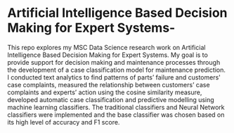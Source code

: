 # Artificial Intelligence Based Decision Making for Expert Systems-
This repo explores my MSC Data Science research work on Artificial Intelligence Based Decision Making for Expert Systems. 
My goal is to provide support for decision making and maintenance processes through the development of a case classification model for maintenance prediction.
I conducted text analytics to find patterns of parts’ failure and customers' case complaints, measured the relationship between customers’ case complaints and experts’ action using the cosine similarity measure, developed automatic case classification and predictive modelling using machine learning classifiers.
The traditional classifiers and Neural Network classifiers were implemented and the base classifier was chosen based on its high level of accuracy and F1 score.
